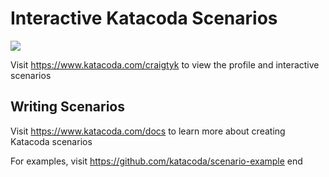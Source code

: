 # Interactive Katacoda Scenarios

[![](http://shields.katacoda.com/katacoda/craigtyk/count.svg)](https://www.katacoda.com/craigtyk "Get your profile on Katacoda.com")

Visit https://www.katacoda.com/craigtyk to view the profile and interactive scenarios

## Writing Scenarios
Visit https://www.katacoda.com/docs to learn more about creating Katacoda scenarios

For examples, visit https://github.com/katacoda/scenario-example
end
